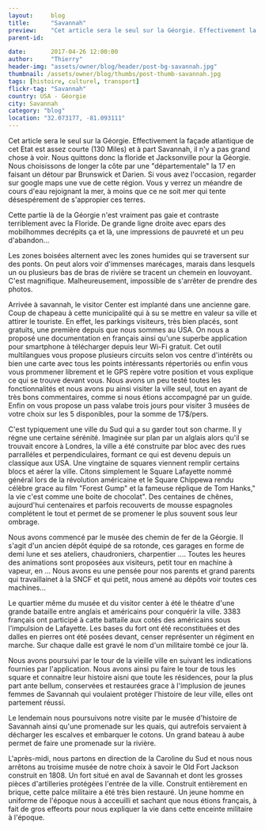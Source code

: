 ```yaml
---
layout:     blog
title:      "Savannah"
preview:    "Cet article sera le seul sur la Géorgie. Effectivement la façade atlantique de cet Etat est assez courte (130 Miles) et à part Savannah... "
parent-id:  

date:       2017-04-26 12:00:00
author:     "Thierry"
header-img: "assets/owner/blog/header/post-bg-savannah.jpg"
thumbnail: /assets/owner/blog/thumbs/post-thumb-savannah.jpg
tags: [histoire, culturel, transport]
flickr-tag: "Savannah"
country: USA - Géorgie
city: Savannah
category: "blog"
location: "32.073177, -81.093111"
---
```



Cet article sera le seul sur la Géorgie. Effectivement la façade atlantique de cet Etat est assez courte (130 Miles) et à part Savannah, il n'y a pas grand chose à voir. Nous quittons donc la floride et Jacksonville pour la Géorgie. Nous choisissons de longer la côte par une "départementale" la 17 en faisant un détour par Brunswick et Darien. Si vous avez l'occasion, regarder sur google maps une vue de cette région. Vous y verrez un méandre de cours d'eau rejoignant la mer, à moins que ce ne soit mer qui tente désespérement de s'appropier ces terres. 

Cette partie là de la Géorgie n'est vraiment pas gaie et contraste terriblement avec la Floride. De grande ligne droite avec epars des mobilhommes decrépits ça et là, une impressions de pauvreté et un peu d'abandon... 

Les zones boisées alternent avec les zones humides qui se traversent sur des ponts. On peut alors voir d'immenses marécages, marais dans lesquels un ou plusieurs bas de bras de rivière se tracent un chemein en louvoyant. C'est magnifique. Malheureusement, impossible de s'arrêter de prendre des photos.

Arrivée à savannah, le visitor Center est implanté dans une ancienne gare. Coup de chapeau à cette municipalité qui à su se mettre en valeur sa ville et attirer le touriste. En effet, les parkings visiteurs, très bien placés, sont gratuits, une première depuis que nous sommes au USA. On nous a proposé une documentation en français ainsi qu'une superbe application pour smartphone à télécharger depuis leur Wi-Fi gratuit. Cet outil multilangues vous propose plusieurs circuits selon vos centre d'intérêts ou bien une carte avec tous les points intéressants répertoriés ou enfin vous vous prommener librement et le GPS repère votre position et vous explique ce qui se trouve devant vous. Nous avons un peu testé toutes les fonctionnalités et nous avons pu ainsi visiter la ville seul, tout en ayant de très bons commentaires, comme si nous étions accompagné par un guide. Enfin on vous propose un pass valabe trois jours pour visiter 3 musées de votre choix sur les 5 disponibles, pour la somme de 17$/pers.

C'est typiquement une ville du Sud qui a su garder tout son charme. Il y régne une certaine sérénité. Imaginée sur plan par un alglais alors qu'il se trouvait encore à Londres, la ville a été construite par bloc avec des rues parralléles et perpendiculaires, formant ce qui est devenu depuis un classique aux USA. Une vingtaine de squares viennent remplir certains blocs et aérer la ville. Citons simplement le Square Lafayette nommé général lors de la révolution américaine et le Square  Chippewa rendu célèbre grace au film "Forest Gump" et la fameuse réplique de Tom Hanks," la vie c'est comme une boite de chocolat". Des centaines de chênes, aujourd'hui centenaires et parfois recouverts de mousse espagnoles complétent le tout et permet de se promener le plus souvent sous leur ombrage.

Nous avons commencé par le musée des chemin de fer de la Géorgie. Il s'agit d'un ancien dépôt équipé de sa rotonde, ces garages en forme de demi lune et ses ateliers, chaudroniers, charpentier .... Toutes les heures des animations sont proposées aux visiteurs, petit tour en machine à vapeur, en ... Nous avons eu une pensée pour nos parents et grand parents qui travaillainet à la SNCF et qui petit, nous amené au dépôts voir toutes ces machines...

Le quartier même du musée et du visitor center à été le théatre d'une grande bataille entre anglais et américains pour conquérir la ville. 3383 français ont participé à catte battaile aux cotés des américains sous l'impulsion de Lafayette. Les bases du fort ont été reconstituées et des dalles en pierres ont été posées devant, censer représenter un régiment en marche. Sur chaque dalle est gravé le nom d'un militaire tombé ce jour là.

Nous avons poursuivi par le tour de la vieille ville en suivant les indications fournies par l'application. Nous avons ainsi pu faire le tour de tous les square et connaitre leur histoire aisni que toute les résidences, pour la plus part ante bellum, conservées et restaurées grace à l'implusion de jeunes femmes de Savannah qui voulaient protéger l'histoire de leur ville, elles ont partement réussi. 

Le lendemain nous poursuivons notre visite par le musée d'histoire de Savannah ainsi qu'une promenade sur les quais, qui autrefois servaient à décharger les escalves et embarquer le cotons. Un grand bateau à aube permet de faire une promenade sur la rivière.

L'après-midi, nous partons en direction de la Caroline du Sud et nous nous arrêtons au troisime musée de notre choix à savoir le Old Fort Jackson construit en 1808. Un fort situé en aval de Savannah et dont les grosses pièces d'artilleries protégées l'entrée de la ville. Construit entièrement en brique, cette palce militaire a été très bien restauré. Un jeune homme en uniforme de l'époque nous à acceuilli et sachant que nous étions français, à fait de gros effeorts pour nous expliquer la vie dans cette enceinte militaire à l'époque. 

